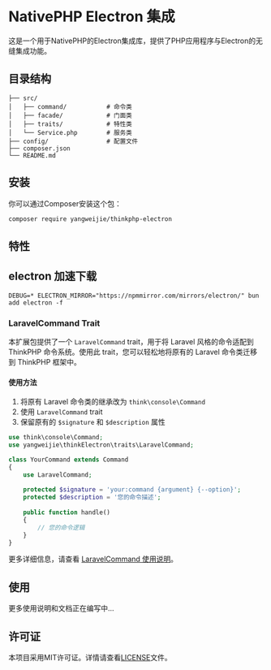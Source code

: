 # NativePHP Electron 集成

这是一个用于NativePHP的Electron集成库，提供了PHP应用程序与Electron的无缝集成功能。

## 目录结构

```
├── src/
│   ├── command/           # 命令类
│   ├── facade/            # 门面类
│   ├── traits/            # 特性类
│   └── Service.php        # 服务类
├── config/                # 配置文件
├── composer.json
└── README.md
```

## 安装

你可以通过Composer安装这个包：

```bash
composer require yangweijie/thinkphp-electron
```

## 特性

## electron 加速下载

~~~
DEBUG=* ELECTRON_MIRROR="https://npmmirror.com/mirrors/electron/" bun add electron -f
~~~
### LaravelCommand Trait

本扩展包提供了一个 `LaravelCommand` trait，用于将 Laravel 风格的命令适配到 ThinkPHP 命令系统。使用此 trait，您可以轻松地将原有的 Laravel 命令类迁移到 ThinkPHP 框架中。

#### 使用方法

1. 将原有 Laravel 命令类的继承改为 `think\console\Command`
2. 使用 `LaravelCommand` trait
3. 保留原有的 `$signature` 和 `$description` 属性

```php
use think\console\Command;
use yangweijie\thinkElectron\traits\LaravelCommand;

class YourCommand extends Command
{
    use LaravelCommand;
    
    protected $signature = 'your:command {argument} {--option}';
    protected $description = '您的命令描述';
    
    public function handle()
    {
        // 您的命令逻辑
    }
}
```

更多详细信息，请查看 [LaravelCommand 使用说明](../thinkphp-package-tools/src/adapter/laravel/README.md)。

## 使用

更多使用说明和文档正在编写中...

## 许可证

本项目采用MIT许可证。详情请查看[LICENSE](LICENSE)文件。